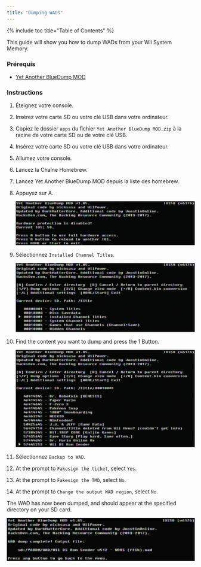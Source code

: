 ```yaml
---
title: "Dumping WADs"
---
```


{% include toc title="Table of Contents" %}

This guide will show you how to dump WADs from your Wii System Memory.

### Prérequis

+ [Yet Another BlueDump MOD](https://oscwii.org/library/app/Yet-Another-BlueDump-Mod)

### Instructions

1. Éteignez votre console.
1. Insérez votre carte SD ou votre clé USB dans votre ordinateur.
1. Copiez le dossier `apps` du fichier `Yet Another BlueDump MOD.zip` à la racine de votre carte SD ou de votre clé USB.
1. Insérez votre carte SD ou votre clé USB dans votre ordinateur.
1. Allumez votre console.
1. Lancez la Chaîne Homebrew.
1. Lancez Yet Another BlueDump MOD depuis la liste des homebrew.
1. Appuyez sur A.

    ![](/images/homebrew/DumpWADS/1.png)

1. Sélectionnez `Installed Channel Titles`.

    ![](/images/homebrew/DumpWADS/2.png)

1. Find the content you want to dump and press the 1 Button.

    ![](/images/homebrew/DumpWADS/3.png)

1. Sélectionnez `Backup to WAD`.
1. At the prompt to `Fakesign the ticket`, select `Yes`.
1. At the prompt to `Fakesign the TMD`, select `No`.
1. At the prompt to `Change the output WAD region`, select `No`.

The WAD has now been dumped, and should appear at the specified directory on your SD card.

![](/images/homebrew/DumpWADS/4.png)
